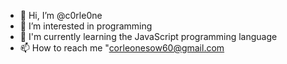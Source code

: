 - 👋 Hi, I’m @c0rle0ne
- 👀 I’m interested in programming
- 🌱  I'm currently learning the JavaScript programming language
- 📫 How to reach me  "corleonesow60@gmail.com

<!---
c0rle0ne/c0rle0ne is a ✨ special ✨ repository because its `README.md` (this file) appears on your GitHub profile.
You can click the Preview link to take a look at your changes.
--->
